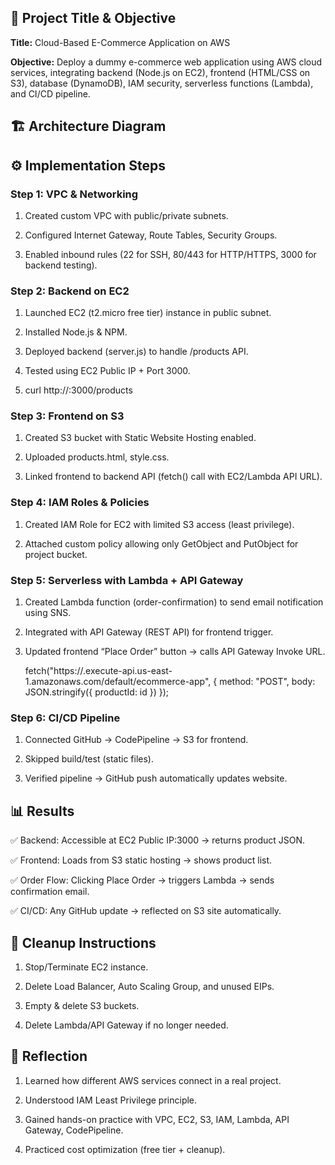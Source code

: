 ## 📌 Project Title & Objective

**Title:** Cloud-Based E-Commerce Application on AWS

**Objective:** Deploy a dummy e-commerce web application using AWS cloud services, integrating backend (Node.js on EC2), frontend (HTML/CSS on S3), database (DynamoDB), IAM security, serverless functions (Lambda), and CI/CD pipeline.

## 🏗️ Architecture Diagram



## ⚙️ Implementation Steps
### Step 1: VPC & Networking

1. Created custom VPC with public/private subnets.

2. Configured Internet Gateway, Route Tables, Security Groups.

3. Enabled inbound rules (22 for SSH, 80/443 for HTTP/HTTPS, 3000 for backend testing).

### Step 2: Backend on EC2

1. Launched EC2 (t2.micro free tier) instance in public subnet.

2. Installed Node.js & NPM.

3. Deployed backend (server.js) to handle /products API.

4. Tested using EC2 Public IP + Port 3000.

5. curl http://<EC2-Public-IP>:3000/products

### Step 3: Frontend on S3

1. Created S3 bucket with Static Website Hosting enabled.

2. Uploaded products.html, style.css.

3. Linked frontend to backend API (fetch() call with EC2/Lambda API URL).

### Step 4: IAM Roles & Policies

1. Created IAM Role for EC2 with limited S3 access (least privilege).

2. Attached custom policy allowing only GetObject and PutObject for project bucket.

### Step 5: Serverless with Lambda + API Gateway

1. Created Lambda function (order-confirmation) to send email notification using SNS.

2. Integrated with API Gateway (REST API) for frontend trigger.

3. Updated frontend “Place Order” button → calls API Gateway Invoke URL.

    fetch("https://<api-id>.execute-api.us-east-1.amazonaws.com/default/ecommerce-app", {
       method: "POST",
    body: JSON.stringify({ productId: id })
    });

### Step 6: CI/CD Pipeline

1. Connected GitHub → CodePipeline → S3 for frontend.

2. Skipped build/test (static files).

3. Verified pipeline → GitHub push automatically updates website.

## 📊 Results

✅ Backend: Accessible at EC2 Public IP:3000 → returns product JSON.

✅ Frontend: Loads from S3 static hosting → shows product list.

✅ Order Flow: Clicking Place Order → triggers Lambda → sends confirmation email.

✅ CI/CD: Any GitHub update → reflected on S3 site automatically.

## 🧹 Cleanup Instructions

1. Stop/Terminate EC2 instance.

2. Delete Load Balancer, Auto Scaling Group, and unused EIPs.

3. Empty & delete S3 buckets.

4. Delete Lambda/API Gateway if no longer needed.

## 📝 Reflection

1. Learned how different AWS services connect in a real project.

2. Understood IAM Least Privilege principle.

3. Gained hands-on practice with VPC, EC2, S3, IAM, Lambda, API Gateway, CodePipeline.

4. Practiced cost optimization (free tier + cleanup).
